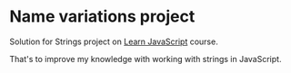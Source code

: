 # Name variations project

Solution for Strings project on [Learn JavaScript](https://learnjavascript.online) course.

That's to improve my knowledge with working with strings in JavaScript.


